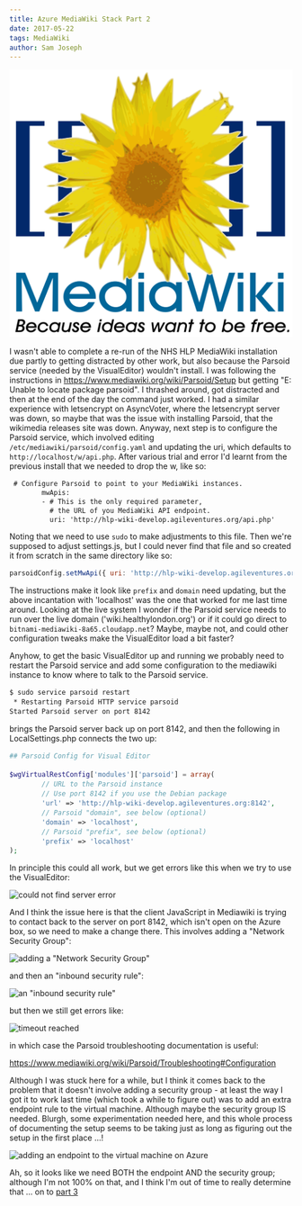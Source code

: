 ```yaml
---
title: Azure MediaWiki Stack Part 2
date: 2017-05-22
tags: MediaWiki
author: Sam Joseph
---
```


![mediawiki](/images/MediaWiki.svg)

I wasn't able to complete a re-run of the NHS HLP MediaWiki installation due partly to getting distracted by other work, but also because the Parsoid service (needed by the VisualEditor) wouldn't install.  I was following the instructions in https://www.mediawiki.org/wiki/Parsoid/Setup but getting "E: Unable to locate package parsoid".  I thrashed around, got distracted and then at the end of the day the command just worked.  I had a similar experience with letsencrypt on AsyncVoter, where the letsencrypt server was down, so maybe that was the issue with installing Parsoid, that the wikimedia releases site was down.  Anyway, next step is to configure the Parsoid service, which involved editing `/etc/mediawiki/parsoid/config.yaml` and updating the uri, which defaults to `http://localhost/w/api.php`.  After various trial and error I'd learnt from the previous install that we needed to drop the w, like so:  

```
 # Configure Parsoid to point to your MediaWiki instances.
        mwApis:
        - # This is the only required parameter,
          # the URL of you MediaWiki API endpoint.
          uri: 'http://hlp-wiki-develop.agileventures.org/api.php'
```

Noting that we need to use `sudo` to make adjustments to this file.  Then we're supposed to adjust settings.js, but I could never find that file and so created it from scratch in the same directory like so:

```js
parsoidConfig.setMwApi({ uri: 'http://hlp-wiki-develop.agileventures.org/api.php', prefix: 'localhost', domain: 'localhost' });
```

The instructions make it look like `prefix` and `domain` need updating, but the above incantation with 'localhost' was the one that worked for me last time around.  Looking at the live system I wonder if the Parsoid service needs to run over the live domain ('wiki.healthylondon.org') or if it could go direct to `bitnami-mediawiki-8a65.cloudapp.net`?  Maybe, maybe not, and could other configuration tweaks make the VisualEditor load a bit faster?

Anyhow, to get the basic VisualEditor up and running we probably need to restart the Parsoid service and add some configuration to the mediawiki instance to know where to talk to the Parsoid service.

```sh
$ sudo service parsoid restart
 * Restarting Parsoid HTTP service parsoid
Started Parsoid server on port 8142
```
brings the Parsoid server back up on port 8142, and then the following in LocalSettings.php connects the two up:

```php
## Parsoid Config for Visual Editor

$wgVirtualRestConfig['modules']['parsoid'] = array(
        // URL to the Parsoid instance
        // Use port 8142 if you use the Debian package
        'url' => 'http://hlp-wiki-develop.agileventures.org:8142',
        // Parsoid "domain", see below (optional)
        'domain' => 'localhost',
        // Parsoid "prefix", see below (optional)
        'prefix' => 'localhost'
);
```

In principle this could all work, but we get errors like this when we try to use the VisualEditor:

![could not find server error](https://www.dropbox.com/s/xr1198z72jforf0/Screenshot%202017-05-22%2010.21.31.png?dl=1)

And I think the issue here is that the client JavaScript in Mediawiki is trying to contact back to the server on port 8142, which isn't open on the Azure box, so we need to make a change there.  This involves adding a "Network Security Group":

![adding a "Network Security Group"](https://www.dropbox.com/s/w9sb7stbq88wams/Screenshot%202017-05-22%2010.26.37.png?dl=1)

and then an "inbound security rule":

![an "inbound security rule"](https://www.dropbox.com/s/59o0krege5temk9/Screenshot%202017-05-22%2010.28.20.png?dl=1)

but then we still get errors like:

![timeout reached](https://www.dropbox.com/s/l810011weec2vef/Screenshot%202017-05-22%2010.34.32.png?dl=1)

in which case the Parsoid troubleshooting documentation is useful:

https://www.mediawiki.org/wiki/Parsoid/Troubleshooting#Configuration

Although I was stuck here for a while, but I think it comes back to the problem that it doesn't involve adding a security group - at least the way I got it to work last time (which took a while to figure out) was to add an extra endpoint rule to the virtual machine.  Although maybe the security group IS needed.  Blurgh, some experimentation needed here, and this whole process of documenting the setup seems to be taking just as long as figuring out the setup in the first place ...!

![adding an endpoint to the virtual machine on Azure](https://www.dropbox.com/s/ghzx10bnhbq7nbm/Screenshot%202017-05-22%2011.04.09.png?dl=1)

Ah, so it looks like we need BOTH the endpoint AND the security group; although I'm not 100% on that, and I think I'm out of time to really determine that ... on to [part 3](http://nonprofits.agileventures.org/2017/05/23/azure-mediawiki-stack-part3/)




